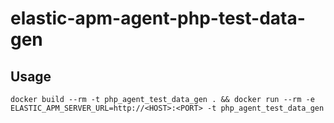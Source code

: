 # elastic-apm-agent-php-test-data-gen

## Usage
```
docker build --rm -t php_agent_test_data_gen . && docker run --rm -e ELASTIC_APM_SERVER_URL=http://<HOST>:<PORT> -t php_agent_test_data_gen
```
